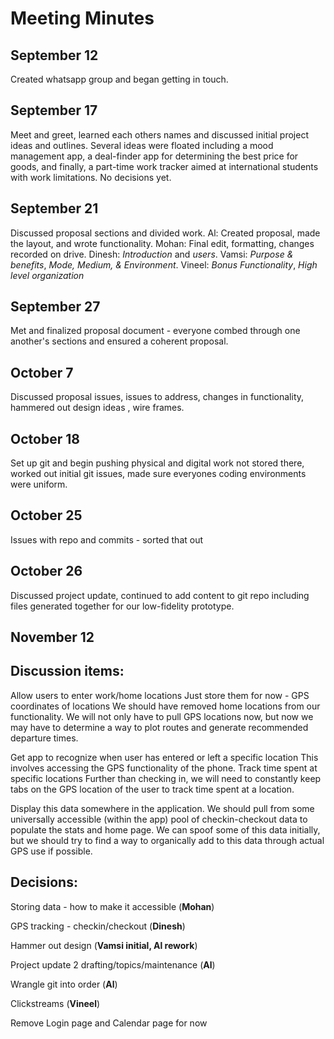 # Meeting Minutes 

September 12
-----
Created whatsapp group and began getting in touch.



September 17
-----
Meet and greet, learned each others names and discussed initial project ideas and outlines. Several ideas were floated including a mood management app, a deal-finder app for determining the best price for goods, and finally, a part-time work tracker aimed at international students with work limitations. No decisions yet.



September 21
-----
Discussed proposal sections and divided work. Al: Created proposal, made the layout, and wrote functionality. Mohan: Final edit, formatting, changes recorded on drive. Dinesh: _Introduction_ and _users_. Vamsi: _Purpose & benefits_, _Mode, Medium, & Environment_. Vineel: _Bonus Functionality_, _High level organization_



September 27
-----
Met and finalized proposal document - everyone combed through one another's sections and ensured a coherent proposal.



October 7
-----
Discussed proposal issues, issues to address, changes in functionality, hammered out design ideas , wire frames.



October 18
-----
Set up git and begin pushing physical and digital work not stored there, worked out initial git issues, made sure everyones coding environments were uniform. 



October 25
-----
Issues with repo and commits - sorted that out



October 26
-----
Discussed project update, continued to add content to git repo including files generated together for our low-fidelity prototype. 



November 12
-----
## Discussion items:

Allow users to enter work/home locations 
Just store them for now - GPS coordinates of locations
We should have removed home locations from our functionality. We will not only have to pull GPS locations now, but now we may have to determine a way to plot routes and generate recommended departure times.

Get app to recognize when user has entered or left a specific location
This involves accessing the GPS functionality of the phone.
Track time spent at specific locations
Further than checking in, we will need to constantly keep tabs on the GPS location of the user to track time spent at a location.

Display this data somewhere in the application.
We should pull from some universally accessible (within the app) pool of checkin-checkout data to populate the stats and home page. We can spoof some of this data initially, but we should try to find a way to organically add to this data through actual GPS use if possible.



## Decisions:

Storing data -  how to make it accessible  (**Mohan**) 

GPS tracking - checkin/checkout (**Dinesh**) 

Hammer out design (**Vamsi initial, Al rework**) 

Project update 2 drafting/topics/maintenance (**Al**)

Wrangle git into order (**Al**) 

Clickstreams (**Vineel**) 

Remove Login page and Calendar page for now
